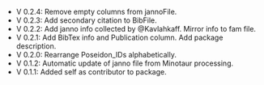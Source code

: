 - V 0.2.4: Remove empty columns from jannoFile.
- V 0.2.3: Add secondary citation to BibFile.
- V 0.2.2: Add janno info collected by @Kavlahkaff. Mirror info to fam file.
- V 0.2.1: Add BibTex info and Publication column. Add package description.
- V 0.2.0: Rearrange Poseidon_IDs alphabetically.
- V 0.1.2: Automatic update of janno file from Minotaur processing.
- V 0.1.1: Added self as contributor to package.
